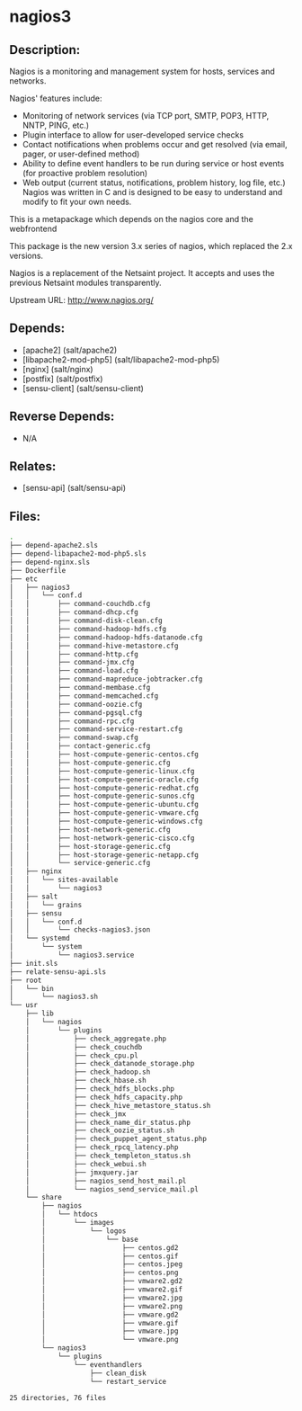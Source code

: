 # nagios3

## Description:

Nagios is a monitoring and management system for hosts, services and networks.

Nagios' features include:

*  Monitoring of network services (via TCP port, SMTP, POP3, HTTP, NNTP,
   PING, etc.)
*  Plugin interface to allow for user-developed service checks
*  Contact notifications when problems occur and get resolved (via email,
   pager, or user-defined method)
*  Ability to define event handlers to be run during service or host events
   (for proactive problem resolution)
*  Web output (current status, notifications, problem history, log file, etc.)
Nagios was written in C and is designed to be easy to understand and modify to fit your own needs.

This is a metapackage which depends on the nagios core and the webfrontend

This package is the new version 3.x series of nagios, which replaced the 2.x versions.

Nagios is a replacement of the Netsaint project. It accepts and uses the previous Netsaint modules transparently.

Upstream URL: http://www.nagios.org/

## Depends:

  -  [apache2] (salt/apache2)
  -  [libapache2-mod-php5] (salt/libapache2-mod-php5)
  -  [nginx] (salt/nginx)
  -  [postfix] (salt/postfix)
  -  [sensu-client] (salt/sensu-client)

## Reverse Depends:

  -  N/A

## Relates:

  -  [sensu-api] (salt/sensu-api)

## Files:

```bash
.
├── depend-apache2.sls
├── depend-libapache2-mod-php5.sls
├── depend-nginx.sls
├── Dockerfile
├── etc
│   ├── nagios3
│   │   └── conf.d
│   │       ├── command-couchdb.cfg
│   │       ├── command-dhcp.cfg
│   │       ├── command-disk-clean.cfg
│   │       ├── command-hadoop-hdfs.cfg
│   │       ├── command-hadoop-hdfs-datanode.cfg
│   │       ├── command-hive-metastore.cfg
│   │       ├── command-http.cfg
│   │       ├── command-jmx.cfg
│   │       ├── command-load.cfg
│   │       ├── command-mapreduce-jobtracker.cfg
│   │       ├── command-membase.cfg
│   │       ├── command-memcached.cfg
│   │       ├── command-oozie.cfg
│   │       ├── command-pgsql.cfg
│   │       ├── command-rpc.cfg
│   │       ├── command-service-restart.cfg
│   │       ├── command-swap.cfg
│   │       ├── contact-generic.cfg
│   │       ├── host-compute-generic-centos.cfg
│   │       ├── host-compute-generic.cfg
│   │       ├── host-compute-generic-linux.cfg
│   │       ├── host-compute-generic-oracle.cfg
│   │       ├── host-compute-generic-redhat.cfg
│   │       ├── host-compute-generic-sunos.cfg
│   │       ├── host-compute-generic-ubuntu.cfg
│   │       ├── host-compute-generic-vmware.cfg
│   │       ├── host-compute-generic-windows.cfg
│   │       ├── host-network-generic.cfg
│   │       ├── host-network-generic-cisco.cfg
│   │       ├── host-storage-generic.cfg
│   │       ├── host-storage-generic-netapp.cfg
│   │       └── service-generic.cfg
│   ├── nginx
│   │   └── sites-available
│   │       └── nagios3
│   ├── salt
│   │   └── grains
│   ├── sensu
│   │   └── conf.d
│   │       └── checks-nagios3.json
│   └── systemd
│       └── system
│           └── nagios3.service
├── init.sls
├── relate-sensu-api.sls
├── root
│   └── bin
│       └── nagios3.sh
└── usr
    ├── lib
    │   └── nagios
    │       └── plugins
    │           ├── check_aggregate.php
    │           ├── check_couchdb
    │           ├── check_cpu.pl
    │           ├── check_datanode_storage.php
    │           ├── check_hadoop.sh
    │           ├── check_hbase.sh
    │           ├── check_hdfs_blocks.php
    │           ├── check_hdfs_capacity.php
    │           ├── check_hive_metastore_status.sh
    │           ├── check_jmx
    │           ├── check_name_dir_status.php
    │           ├── check_oozie_status.sh
    │           ├── check_puppet_agent_status.php
    │           ├── check_rpcq_latency.php
    │           ├── check_templeton_status.sh
    │           ├── check_webui.sh
    │           ├── jmxquery.jar
    │           ├── nagios_send_host_mail.pl
    │           └── nagios_send_service_mail.pl
    └── share
        ├── nagios
        │   └── htdocs
        │       └── images
        │           └── logos
        │               └── base
        │                   ├── centos.gd2
        │                   ├── centos.gif
        │                   ├── centos.jpeg
        │                   ├── centos.png
        │                   ├── vmware2.gd2
        │                   ├── vmware2.gif
        │                   ├── vmware2.jpg
        │                   ├── vmware2.png
        │                   ├── vmware.gd2
        │                   ├── vmware.gif
        │                   ├── vmware.jpg
        │                   └── vmware.png
        └── nagios3
            └── plugins
                └── eventhandlers
                    ├── clean_disk
                    └── restart_service

25 directories, 76 files
```
